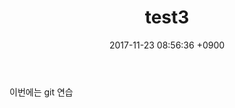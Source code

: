﻿---
layout: post
title:  "test3"
date:   2017-11-23 08:56:36 +0900
categories: jekyll update
---
이번에는 git 연습